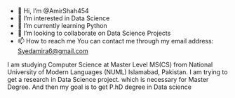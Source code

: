 - 👋 Hi, I’m @AmirShah454
- 👀 I’m interested in Data Science
- 🌱 I’m currently learning Python
- 💞️ I’m looking to collaborate on Data Science Projects
- 📫 How to reach me You can contact me through my email address: Syedamira6@gmail.com

<!---
AmirShah454/AmirShah454 is a ✨ special ✨ repository because its `README.md` (this file) appears on your GitHub profile.
You can click the Preview link to take a look at your changes.
--->
I am studying Computer Science at Master Level MS(CS) from National University of Modern Languages (NUML) Islamabad, Pakistan. I am trying to get a research in Data Science project.
which is necessary for Master Degree. And then my goal is to get P.hD degree in Data science
